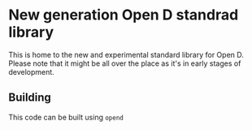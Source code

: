 # New generation Open D standrad library

This is home to the new and experimental standard library for Open D.  
Please note that it might be all over the place as it's in early stages of development.

## Building
This code can be built using `opend`
